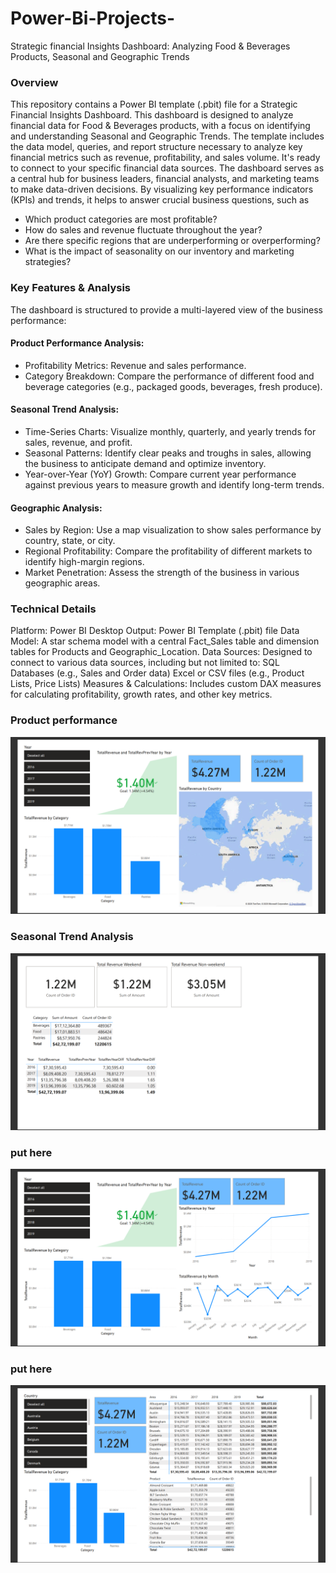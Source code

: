 # Power-Bi-Projects-
Strategic financial  Insights Dashboard: Analyzing Food & Beverages Products, Seasonal and Geographic Trends
  
### Overview
  This repository contains a Power BI template (.pbit) file for a Strategic Financial Insights Dashboard. This dashboard is designed to analyze financial data for Food & Beverages products, with a focus on identifying and understanding Seasonal and Geographic Trends. The template includes the data model, queries, and report structure necessary to analyze key financial metrics such as revenue, profitability, and sales volume. It's ready to connect to your specific financial data sources.
  The dashboard serves as a central hub for business leaders, financial analysts, and marketing teams to make data-driven decisions. By visualizing key performance indicators (KPIs) and trends, it helps to answer crucial business questions, such as
  - Which product categories are most profitable?
  - How do sales and revenue fluctuate throughout the year?
  - Are there specific regions that are underperforming or overperforming?
  - What is the impact of seasonality on our inventory and marketing strategies?

### Key Features & Analysis
  The dashboard is structured to provide a multi-layered view of the business performance:
  #### Product Performance Analysis:
  - Profitability Metrics: Revenue and sales performance.
  - Category Breakdown: Compare the performance of different food and beverage categories (e.g., packaged goods, beverages, fresh produce).
  #### Seasonal Trend Analysis:
  - Time-Series Charts: Visualize monthly, quarterly, and yearly trends for sales, revenue, and profit.
  - Seasonal Patterns: Identify clear peaks and troughs in sales, allowing the business to anticipate demand and optimize inventory.
  - Year-over-Year (YoY) Growth: Compare current year performance against previous years to measure growth and identify long-term trends.
  #### Geographic Analysis:
  - Sales by Region: Use a map visualization to show sales performance by country, state, or city.
  - Regional Profitability: Compare the profitability of different markets to identify high-margin regions.
  - Market Penetration: Assess the strength of the business in various geographic areas.

### Technical Details
  Platform: Power BI Desktop
  Output: Power BI Template (.pbit) file
  Data Model: A star schema model with a central Fact_Sales table and dimension tables for Products and Geographic_Location.
  Data Sources: Designed to connect to various data sources, including but not limited to:
  SQL Databases (e.g., Sales and Order data)
  Excel or CSV files (e.g., Product Lists, Price Lists)
  Measures & Calculations: Includes custom DAX measures for calculating profitability, growth rates, and other key metrics.

### Product performance 
  ![Dashboard 1](D1.png)
### Seasonal Trend Analysis
![Dashboard 2](D2.png)
### put here
![Dashboard 3](D3.png)
### put here
![Dashboard 4](D4.png)
